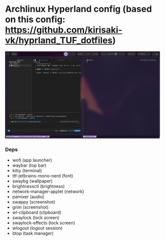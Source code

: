 # Archlinux Hyperland config (based on this config: https://github.com/kirisaki-vk/hyprland_TUF_dotfiles)

![Preview](./assets/preview.png)

### Deps
- wofi (app launcher)
- waybar (top bar)
- kitty (terminal)
- ttf-jetbrains-mono-nerd (font)
- swaybg (wallpaper)
- brightnessctl (brightness)
- network-manager-applet (network)
- pamixer (audio)
- swappy (screenshot)
- grim (screenshot)
- wl-clipboard (clipboard)
- swaylock (lock screen)
- swaylock-effects (lock screen)
- wlogout (logout session)
- btop (task manager)
